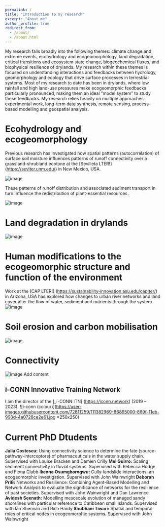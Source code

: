 ```yaml
---
permalink: /
title: "Introduction to my research"
excerpt: "About me"
author_profile: true
redirect_from: 
  - /about/
  - /about.html
---
```


My research falls broadly into the following themes: climate change and extreme events, ecohydrology and ecogeomorphology, land degradation, critical transitions and ecosystem state change, biogeochemical fluxes, and biophysical resilience of drylands. My research within these themes is focused on understanding interactions and feedbacks between hydrology, geomorphology and ecology that drive surface processes in terrestrial systems. 
Most of my research to date has been in drylands, where low rainfall and high land-use pressures make ecogeomorphic feedbacks particularly pronounced, making them an ideal “model system” to study these feedbacks.
My research relies heavily on multiple approaches: experimental work, long-term data synthesis, remote sensing, process-based modelling and geospatial analysis. 



Ecohydrology and ecogeomorphology
======
Previous research has investigated how spatial patterns (autocorrelation) of surface soil moisture influences patterns of runoff connectivity over a grassland-shrubland ecotone at the [Sevilleta LTER!] (https://sevlter.unm.edu/) in New Mexico, USA. 

![image](https://user-images.githubusercontent.com/72811259/111383706-7f167680-86a0-11eb-845a-a4aeb41a0850.png)

These patterns of runoff distribution and associated sediment transport in turn influence the redistribution of plant-essential resources.

![image](https://user-images.githubusercontent.com/72811259/111383720-876eb180-86a0-11eb-8b7d-469c9114bd3a.png)


Land degradation in drylands
======
![image](https://user-images.githubusercontent.com/72811259/111383659-6d34d380-86a0-11eb-81d1-247ea34e44f1.png)


Human modifications to the ecogeomorphic structure and function of the environment
======
Work at the [CAP LTER!] (https://sustainability-innovation.asu.edu/caplter/) in Arizona, USA has explored how changes to urban river networks and land cover alter the flow of water, sediment and nutrients through the system
![image](https://user-images.githubusercontent.com/72811259/111384217-28f60300-86a1-11eb-82d1-cb85b5f696f8.png)


Soil erosion and carbon mobilisation
======
![image](https://user-images.githubusercontent.com/72811259/111383616-5f7f4e00-86a0-11eb-9c5f-8230743176f9.png)


Connectivity
======
![image](https://user-images.githubusercontent.com/72811259/111384485-78d4ca00-86a1-11eb-94d0-f21b6e496b5b.png)
Add content


i-CONN Innovative Training Network
------
I am the director of the [_i-CONN ITN] (https://iconn.network) (2019 – 2023).
![i-conn (colour)](https://user-images.githubusercontent.com/72811259/111382969-86895000-869f-11eb-993d-4a0728ce2e61.jpg =250x250)


Current PhD Dtudents
======
**Julia Costescu:** Using connectivity science to determine the fate (source-pathway-interceptors) of pharmaceuticals in the water supply chain.
Supervised with Louise Bracken and Damien Crilly
**Mel Guirro:** Scaling sediment connectivity in fluvial systems. Supervised with Rebecca Hodge and Fiona Clubb
**Ikenna Osumgborogwu:**  Gully-landslide interactions: an ecogeomorphic investigation. Supervised with John Wainwright
**Deborah Priß:** Networks and Resilience: Combining Agent-Based Modelling and Network Analysis to evaluate the significance of networks for the resilience of past  societies. 
Supervised with John Wainwright and Dan Lawrence
**Avidesh Seenath:** Modelling mesoscale evolution of managed sandy shorelines with particular reference to Caribbean small islands. Supervised with Ian Shennan and Rich Hardy
**Shubham Tiwari:** Spatial and temporal roles of critical nodes in ecogeomorphic systems. Supervised with John Wainwright

